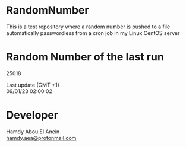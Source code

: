 # RandomNumber    
This is a test repository where a random number is pushed to a file automatically passwordless from a cron job in my Linux CentOS server    
# Random Number of the last run   
25018
      
Last update (GMT +1)    
09/01/23 02:00:02
# Developer    
Hamdy Abou El Anein   
hamdy.aea@protonmail.com
